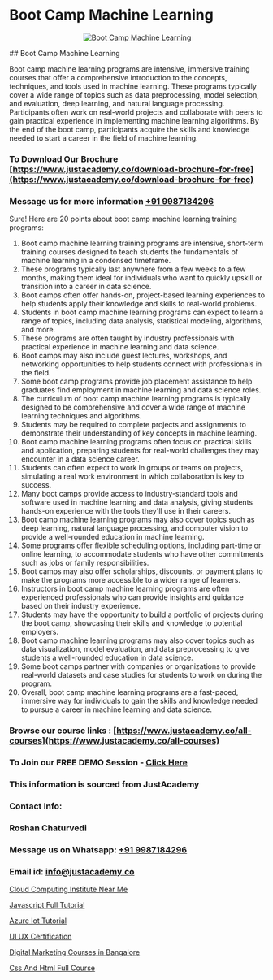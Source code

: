 # Boot Camp Machine Learning

<p align="center">
  <a href="https://justacademy.co/course-detail/machine-learning">
    <img src="https://justacademy.co/storage2/course_image/1709713428_course_image.webp" alt="Boot Camp Machine Learning">
  </a>
</p>
## Boot Camp Machine Learning

Boot camp machine learning programs are intensive, immersive training courses that offer a comprehensive introduction to the concepts, techniques, and tools used in machine learning. These programs typically cover a wide range of topics such as data preprocessing, model selection, and evaluation, deep learning, and natural language processing. Participants often work on real-world projects and collaborate with peers to gain practical experience in implementing machine learning algorithms. By the end of the boot camp, participants acquire the skills and knowledge needed to start a career in the field of machine learning.
### To Download Our Brochure [https://www.justacademy.co/download-brochure-for-free](https://www.justacademy.co/download-brochure-for-free)
### Message us for more information [+91 9987184296](https://api.whatsapp.com/send?phone=919987184296)
Sure! Here are 20 points about boot camp machine learning training programs:

1) Boot camp machine learning training programs are intensive, short-term training courses designed to teach students the fundamentals of machine learning in a condensed timeframe.
2) These programs typically last anywhere from a few weeks to a few months, making them ideal for individuals who want to quickly upskill or transition into a career in data science.
3) Boot camps often offer hands-on, project-based learning experiences to help students apply their knowledge and skills to real-world problems.
4) Students in boot camp machine learning programs can expect to learn a range of topics, including data analysis, statistical modeling, algorithms, and more.
5) These programs are often taught by industry professionals with practical experience in machine learning and data science.
6) Boot camps may also include guest lectures, workshops, and networking opportunities to help students connect with professionals in the field.
7) Some boot camp programs provide job placement assistance to help graduates find employment in machine learning and data science roles.
8) The curriculum of boot camp machine learning programs is typically designed to be comprehensive and cover a wide range of machine learning techniques and algorithms.
9) Students may be required to complete projects and assignments to demonstrate their understanding of key concepts in machine learning.
10) Boot camp machine learning programs often focus on practical skills and application, preparing students for real-world challenges they may encounter in a data science career.
11) Students can often expect to work in groups or teams on projects, simulating a real work environment in which collaboration is key to success.
12) Many boot camps provide access to industry-standard tools and software used in machine learning and data analysis, giving students hands-on experience with the tools they'll use in their careers.
13) Boot camp machine learning programs may also cover topics such as deep learning, natural language processing, and computer vision to provide a well-rounded education in machine learning.
14) Some programs offer flexible scheduling options, including part-time or online learning, to accommodate students who have other commitments such as jobs or family responsibilities.
15) Boot camps may also offer scholarships, discounts, or payment plans to make the programs more accessible to a wider range of learners.
16) Instructors in boot camp machine learning programs are often experienced professionals who can provide insights and guidance based on their industry experience.
17) Students may have the opportunity to build a portfolio of projects during the boot camp, showcasing their skills and knowledge to potential employers.
18) Boot camp machine learning programs may also cover topics such as data visualization, model evaluation, and data preprocessing to give students a well-rounded education in data science.
19) Some boot camps partner with companies or organizations to provide real-world datasets and case studies for students to work on during the program.
20) Overall, boot camp machine learning programs are a fast-paced, immersive way for individuals to gain the skills and knowledge needed to pursue a career in machine learning and data science.

### Browse our course links : [https://www.justacademy.co/all-courses](https://www.justacademy.co/all-courses) 
### To Join our FREE DEMO Session - [Click Here](https://www.justacademy.co/register-for-course-demo)


### This information is sourced from JustAcademy
### Contact Info:
### Roshan Chaturvedi
### Message us on Whatsapp: [+91 9987184296](https://api.whatsapp.com/send?phone=919987184296)
### Email id: [info@justacademy.co](mailto:info@justacademy.co)
                
[Cloud Computing Institute Near Me](https://www.linkedin.com/pulse/cloud-computing-institute-near-me-justacademy-pune-5pxgc?trackingId=nzsoOQ65EcLXL2rOiPwAjQ%3D%3D&lipi=urn%3Ali%3Apage%3Ad_flagship3_company_admin%3BVDf%2FJ3L7TWm0o%2FfSLXyFIg%3D%3D)

[Javascript Full Tutorial](https://www.linkedin.com/pulse/javascript-full-tutorial-justacademy-pune-53jfc?trackingId=xjinrEUHWnnAD8KhtrX%2FBA%3D%3D&lipi=urn%3Ali%3Apage%3Ad_flagship3_company_admin%3BRZJmynVWQvykIoY%2BYzCMXQ%3D%3D)

[Azure Iot Tutorial](https://medium.com/@mistersumit961/azure-iot-tutorial-e06fecb4d9ca)

[UI UX Certification](https://medium.com/@mahi3106/ui-ux-certification-a15bf8da1ee9)

[Digital Marketing Courses in Bangalore](https://justacademyin.github.io/justacademy/digital-marketing-courses-in-bangalore)

[Css And Html Full Course](https://justacademyin.github.io/justacademy/css-and-html-full-course)

